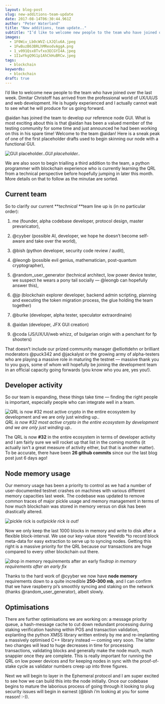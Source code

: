```yaml
---
layout: blog-post
slug: new-additions-team-update
date: 2017-08-14T06:30:44.961Z
author: "Peter Waterland"
title: "New additions, team update.."
subtitle: "I’d like to welcome new people to the team who have joined over the last week. Dimitar Christoff has arrived from the professional world of UX/UI/JS and web development. He is hugely experienced and I actually cannot wait to see what he will produce for us going forward."
images:
  - 1F0Wiv_Lb0cWVZ-LXJQlu6A.jpeg
  - 1FwBuzB63BRLhMReodvAggA.png
  - 1_v091Qsx8Tvfxo3ECGYI4A.jpeg
  - 1I1wYkgQ9G1p1AhCkHuBRCw.jpeg
tags:
  - blockchain
keywords:
  - blockchain
draft: true
---
```


I’d like to welcome new people to the team who have joined over the last week. Dimitar Christoff has arrived from the professional world of UX/UI/JS and web development. He is hugely experienced and I actually cannot wait to see what he will produce for us going forward.

@aidan has joined the team to develop our reference node GUI. What is most exciting about this is that @aidan has been a valued member of the testing community for some time and just announced he had been working on this in his spare time! Welcome to the team @aidan! Here is a sneak peak of one of the first placeholder drafts used to begin skinning our node with a functional GUI.

![GUI placeholder..](./images/1F0Wiv_Lb0cWVZ-LXJQlu6A.jpeg)*GUI placeholder..*

We are also soon to begin trialling a third addition to the team, a python programmer with blockchain experience who is currently learning the QRL from a technical perspective before hopefully jumping in later this month. More details on that to follow as the minutae are sorted.

## Current team

So to clarify our current ***technical* **team line up is (in no particular order):

1. me (founder, alpha codebase developer, protocol design, master prevaricator),

1. @cyyber (possible AI, developer, we hope he doesn’t become self-aware and take over the world),

1. @bish (python developer, security code review / audit),

1. @leongb (possible evil genius, mathematician, post-quantum cryptographer),

1. @random_user_generator (technical architect, low power device tester, we suspect he wears a pony tail socially — @leongb can hopefully answer this),

1. @jp (blockchain explorer developer, backend admin scripting, planning and executing the token migration process, the glue holding the team together)

1. @burke (developer, alpha tester, speculator extraordinaire)

1. @aidan (developer, JFX GUI creation)

1. @coda (JS/UX/UI/web whizz, of bulgarian origin with a penchant for fp shooters)

That doesn’t include our prized community manager @elliottdehn or brilliant moderators @puck342 and @jackalyst or the growing army of alpha-testers who are playing a massive role in maturing the testnet — massive thank you to you guys, some of whom will hopefully be joining the development team in an official capacity going forwards (you know who you are, yes you!).

## Developer activity

So our team is expanding, these things take time — finding the right people is important, especially people who can integrate well in a team.

![QRL is now #32 most active crypto in the entire ecosystem by development and we are only just winding up..](./images/1FwBuzB63BRLhMReodvAggA.png)*QRL is now #32 most active crypto in the entire ecosystem by development and we are only just winding up..*

The QRL is now **#32** in the entire ecosystem in terms of developer activity and I am fairly sure we will rocket up that list in the coming months (it actually isn’t a great measure of activity either, but that is another matter). To be accurate, there have been **26 github commits** since our the last blog post just 6 days ago!

## Node memory usage

Our memory usage has been a priority to control as we had a number of user-documented testnet crashes on machines with various different memory capacities last week. The codebase was updated to remove common traces of major pickle usage and memory management in terms of how much blockchain was stored in memory versus on disk has been drastically altered.

![pickle rick is out!](./images/1_v091Qsx8Tvfxo3ECGYI4A.jpeg)*pickle rick is out!*

Now we only keep the last 1000 blocks in memory and write to disk after a flexible block-interval. We use our key-value store *leveldb *to record block meta-data for easy extraction to serve up to syncing nodes. Getting this right is a massive priority for the QRL because our transactions are huge compared to every other blockchain out there.

![drop in memory requirements after an early fix](./images/1I1wYkgQ9G1p1AhCkHuBRCw.jpeg)*drop in memory requirements after an early fix*

Thanks to the hard work of @cyyber we now have **node memory** requirements down to a quite incredible **250–300 mb**, and I can confirm that we have raspberry pi’s smoothly syncing and staking on the network (thanks @random_user_generator), albeit slowly.

## **Optimisations**

There are further optimisations we are working on: a message priority queue, a hash-message cache to cut down redundant processing during staking verification hashing within POS and transaction validation, explanting the python XMSS library written entirely by me and re-implanting a massively optimised C++ library instead — coming very soon. The latter two changes will lead to huge decreases in time for processing transactions, validating blocks and generally make the node much, much snappier once they are complete. This is really important for running the QRL on low power devices and for keeping nodes in sync with the proof-of-stake cycle as validator numbers creep up into three figures.

Next we will begin to layer in the Ephemeral protocol and I am super excited to see how we can build this into the node initially. Once our codebase begins to mature the laborious process of going through it looking to plug security issues will begin in earnest (@bish i’m looking at you for some reason! :-)).